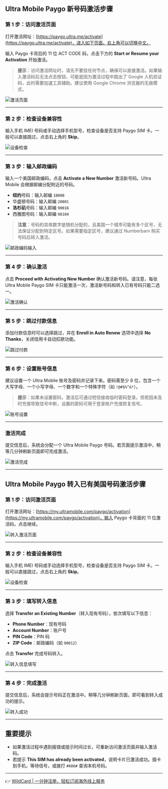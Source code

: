 ## Ultra Mobile Paygo 新号码激活步骤

### 第 1 步：访问激活页面
打开激活网址：[https://paygo.ultra.me/activate](https://paygo.ultra.me/activate)，进入如下页面。右上角可以切换中文。

输入 Paygo 卡背后的 11 位 ACT CODE 码，点击下方的 **Start or Resume your Activation** 开始激活。

> **提示**：访问激活网址时，请先不要挂任何节点，确保可以直接激活。如果输入激活码后无法点击按钮，可能是因为激活过程中跳出了 Google 人机验证码，此时需要加速工具辅助。建议使用 Google Chrome 浏览器的无痕模式。

![激活页面](http://blog.jxncyun.cn/uploads/allimg/20250921/1-23092115442D17.jpg)

---

### 第 2 步：检查设备兼容性
输入手机 IMEI 号码或手动选择手机型号，检查设备是否支持 Paygo SIM 卡。一般可以直接跳过，点击右上角的 **Skip**。

![设备检查](http://blog.jxncyun.cn/uploads/allimg/20250921/1-230921154435R2.jpg)

---

### 第 3 步：输入邮政编码
输入一个美国邮政编码，点击 **Activate a New Number** 激活新号码。Ultra Mobile 会根据邮编分配附近的号码。

- **纽约**号码：输入邮编 `10008`
- 华盛顿号码：输入邮编 `20001`
- **洛杉矶**号码：输入邮编 `90016`
- 西雅图号码：输入邮编 `98104`

> **注意**：号码的具体数字是随机分配的，且美国一个城市可能有多个区号，无法保证分配到特定区号。如果需要指定区号，建议通过 Numberbarn 购买号码后转入激活。

![邮政编码输入](http://blog.jxncyun.cn/uploads/allimg/20250921/1-230921154451J6.jpg)

---

### 第 4 步：确认激活
点击 **Proceed with Activating New Number** 确认激活新号码。请注意，每张 Ultra Mobile Paygo SIM 卡只能激活一次，激活新号码和转入已有号码只能二选一。

![激活确认](http://blog.jxncyun.cn/uploads/allimg/20250921/1-230921154501948.jpg)

---

### 第 5 步：跳过付款信息
添加付款信息时可以选择跳过，并在 **Enroll in Auto Renew** 选项中选择 **No Thanks**，关闭信用卡自动扣款功能。

![跳过付款](http://blog.jxncyun.cn/uploads/allimg/20250921/1-230921154522957.jpg)

---

### 第 6 步：设置账号信息
建议设置一个 Ultra Mobile 账号及密码并记录下来。密码需至少 8 位，包含一个大写字母、一个小写字母、一个数字和一个特殊字符（如 `!@#$%^&*`）。

> **提示**：如果未设置密码，激活后可通过短信接收临时密码登录。但若因未及时充值导致信号中断，设置的密码可用于登录账户充值恢复信号。

![账号设置](http://blog.jxncyun.cn/uploads/allimg/20250921/1-230921154532Z4.jpg)

---

### 激活完成
提交信息后，系统会分配一个 Ultra Mobile Paygo 号码。若页面提示激活中，稍等几分钟刷新页面即可完成激活。

![激活完成](http://blog.jxncyun.cn/uploads/allimg/20250921/1-230921154541536.png)

---

## Ultra Mobile Paygo 转入已有美国号码激活步骤

### 第 1 步：访问激活页面
打开激活网址：[https://my.ultramobile.com/paygo/activation](https://my.ultramobile.com/paygo/activation)，输入 Paygo 卡背面的 11 位激活码，点击继续。

![转入激活页面](http://blog.jxncyun.cn/uploads/allimg/20250921/1-2309211546061D.jpg)

---

### 第 2 步：检查设备兼容性
输入手机 IMEI 号码或手动选择手机型号，检查设备是否支持 Paygo SIM 卡。一般可以直接跳过，点击右上角的 **Skip**。

![设备检查](http://blog.jxncyun.cn/uploads/allimg/20250921/1-23092115461E00.jpg)

---

### 第 3 步：填写转入信息
选择 **Transfer an Existing Number**（转入现有号码），依次填写以下信息：

- **Phone Number**：现有号码
- **Account Number**：账户号
- **PIN Code**：PIN 码
- **ZIP Code**：邮政编码（如 `90012`）

点击 **Transfer** 完成号码转入。

![转入信息填写](http://blog.jxncyun.cn/uploads/allimg/20250921/1-23092115464BZ.jpg)

---

### 第 4 步：完成激活
提交信息后，系统会提示号码正在激活中。稍等几分钟刷新页面，即可看到转入成功的提示。

![转入成功](http://blog.jxncyun.cn/uploads/allimg/20250921/1-230921154H0202.png)

---

## 重要提示
- 如果激活过程中遇到报错或提示时间过长，可重新访问激活页面并输入激活码。
- 若提示 **This SIM has already been activated**，说明卡片已激活成功。插卡到手机，等待信号，或拨打 `#686#` 查询本机号码。

---

👉 [WildCard | 一分钟注册，轻松订阅海外线上服务](https://bit.ly/bewildcard)